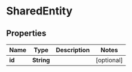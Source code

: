 
# SharedEntity

## Properties
Name | Type | Description | Notes
------------ | ------------- | ------------- | -------------
**id** | **String** |  |  [optional]



